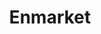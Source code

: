 ---
title: "Enmarket"
url: /batesburg-leesville/enmarket-west-columbia-avenue/
shop: convenience
---